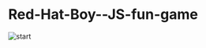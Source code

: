 # Red-Hat-Boy--JS-fun-game
![start](https://github.com/user-attachments/assets/a97627ba-3e49-4cb7-a53a-58d9a385cacd)
